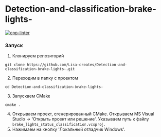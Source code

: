 # Detection-and-classification-brake-lights- 
[![cpp-linter](https://github.com/cpp-linter/cpp-linter-action/actions/workflows/cpp-linter.yml/badge.svg)](https://github.com/Lisa-creates/Detection-and-classification-brake-lights-/actions/workflows/linter.yml) 

### Запуск 
1. Клонируем репозиторий  

`git clone https://github.com/Lisa-creates/Detection-and-classification-brake-lights-.git `

2. Переходим в папку с проектом 

`cd Detection-and-classification-brake-lights-` 

3. Запускаем CMake 

`cmake .`

4. Открываем проект, сгенерированный CMake. Открываем MS Visual Studio -> 'Открыть проект или решение'. Указываем путь к файлу `brake_lights_status_classification.vcxproj`. 
5. Нажимаем на кнопку 'Локальный отладчик Windows'. 
